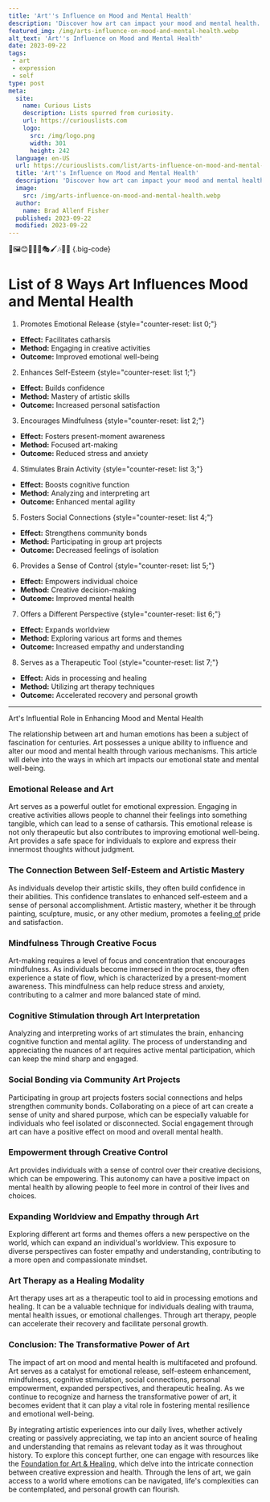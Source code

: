 ```yaml
---
title: 'Art''s Influence on Mood and Mental Health'
description: 'Discover how art can impact your mood and mental health. Explore the curious connection between creativity and emotional well-being.'
featured_img: /img/arts-influence-on-mood-and-mental-health.webp
alt_text: 'Art''s Influence on Mood and Mental Health'
date: 2023-09-22
tags:
 - art
 - expression
 - self
type: post
meta:
  site:
    name: Curious Lists
    description: Lists spurred from curiosity.
    url: https://curiouslists.com
    logo:
      src: /img/logo.png
      width: 301
      height: 242
  language: en-US
  url: https://curiouslists.com/list/arts-influence-on-mood-and-mental-health
  title: 'Art''s Influence on Mood and Mental Health'
  description: 'Discover how art can impact your mood and mental health. Explore the curious connection between creativity and emotional well-being.'
  image:
    src: /img/arts-influence-on-mood-and-mental-health.webp
  author:
    name: Brad Allenf Fisher
  published: 2023-09-22
  modified: 2023-09-22
---
```



🎨🖼️😊🧘‍♂️🌈🎭🖌️🎶🧠🤯 {.big-code}

# List of 8 Ways Art Influences Mood and Mental Health

1. Promotes Emotional Release {style="counter-reset: list 0;"}
  - **Effect:** Facilitates catharsis
  - **Method:** Engaging in creative activities
  - **Outcome:** Improved emotional well-being

2. Enhances Self-Esteem {style="counter-reset: list 1;"}
  - **Effect:** Builds confidence
  - **Method:** Mastery of artistic skills
  - **Outcome:** Increased personal satisfaction

3. Encourages Mindfulness {style="counter-reset: list 2;"}
  - **Effect:** Fosters present-moment awareness
  - **Method:** Focused art-making
  - **Outcome:** Reduced stress and anxiety

4. Stimulates Brain Activity {style="counter-reset: list 3;"}
  - **Effect:** Boosts cognitive function
  - **Method:** Analyzing and interpreting art
  - **Outcome:** Enhanced mental agility

5. Fosters Social Connections {style="counter-reset: list 4;"}
  - **Effect:** Strengthens community bonds
  - **Method:** Participating in group art projects
  - **Outcome:** Decreased feelings of isolation

6. Provides a Sense of Control {style="counter-reset: list 5;"}
  - **Effect:** Empowers individual choice
  - **Method:** Creative decision-making
  - **Outcome:** Improved mental health

7. Offers a Different Perspective {style="counter-reset: list 6;"}
  - **Effect:** Expands worldview
  - **Method:** Exploring various art forms and themes
  - **Outcome:** Increased empathy and understanding

8. Serves as a Therapeutic Tool {style="counter-reset: list 7;"}
  - **Effect:** Aids in processing and healing
  - **Method:** Utilizing art therapy techniques
  - **Outcome:** Accelerated recovery and personal growth


---

Art's Influential Role in Enhancing Mood and Mental Health

The relationship between art and human emotions has been a subject of fascination for centuries. Art possesses a unique ability to influence and alter our mood and mental health through various mechanisms. This article will delve into the ways in which art impacts our emotional state and mental well-being.

### Emotional Release and Art

Art serves as a powerful outlet for emotional expression. Engaging in creative activities allows people to channel their feelings into something tangible, which can lead to a sense of catharsis. This emotional release is not only therapeutic but also contributes to improving emotional well-being. Art provides a safe space for individuals to explore and express their innermost thoughts without judgment.

### The Connection Between Self-Esteem and Artistic Mastery

As individuals develop their artistic skills, they often build confidence in their abilities. This confidence translates to enhanced self-esteem and a sense of personal accomplishment. Artistic mastery, whether it be through painting, sculpture, music, or any other medium, promotes a feeling[  of](https://curiouslists.com/list/art-in-child-development-fostering-emotional-growth) pride and satisfaction.

### Mindfulness Through Creative Focus

Art-making requires a level of focus and concentration that encourages mindfulness. As individuals become immersed in the process, they often experience a state of flow, which is characterized by a present-moment awareness. This mindfulness can help reduce stress and anxiety, contributing to a calmer and more balanced state of mind.

### Cognitive Stimulation through Art Interpretation

Analyzing and interpreting works of art stimulates the brain, enhancing cognitive function and mental agility. The process of understanding and appreciating the nuances of art requires active mental participation, which can keep the mind sharp and engaged.

### Social Bonding via Community Art Projects

Participating in group art projects fosters social connections and helps strengthen community bonds. Collaborating on a piece of art can create a sense of unity and shared purpose, which can be especially valuable for individuals who feel isolated or disconnected. Social engagement through art can have a positive effect on mood and overall mental health.

### Empowerment through Creative Control

Art provides individuals with a sense of control over their creative decisions, which can be empowering. This autonomy can have a positive impact on mental health by allowing people to feel more in control of their lives and choices.

### Expanding Worldview and Empathy through Art

Exploring different art forms and themes offers a new perspective on the world, which can expand an individual's worldview. This exposure to diverse perspectives can foster empathy and understanding, contributing to a more open and compassionate mindset.

### Art Therapy as a Healing Modality

Art therapy uses art as a therapeutic tool to aid in processing emotions and healing. It can be a valuable technique for individuals dealing with trauma, mental health issues, or emotional challenges. Through art therapy, people can accelerate their recovery and facilitate personal growth.

### Conclusion: The Transformative Power of Art

The impact of art on mood and mental health is multifaceted and profound. Art serves as a catalyst for emotional release, self-esteem enhancement, mindfulness, cognitive stimulation, social connections, personal empowerment, expanded perspectives, and therapeutic healing. As we continue to recognize and harness the transformative power of art, it becomes evident that it can play a vital role in fostering mental resilience and emotional well-being.

By integrating artistic experiences into our daily lives, whether actively creating or passively appreciating, we tap into an ancient source of healing and understanding that remains as relevant today as it was throughout history. To explore this concept further, one can engage with resources like the [Foundation for Art & Healing](https://www.artandhealing.org/creative-expression-approach/), which delve into the intricate connection between creative expression and health. Through the lens of art, we gain access to a world where emotions can be navigated, life's complexities can be contemplated, and personal growth can flourish.